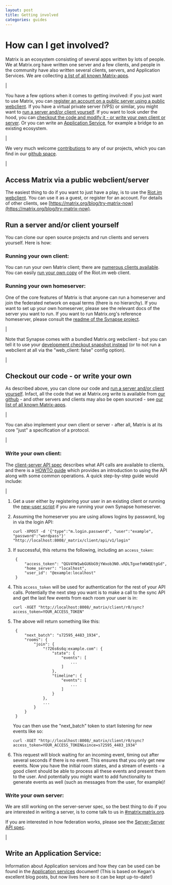 ```yaml
---
layout: post
title: Getting involved
categories: guides
---
```


# How can I get involved?
Matrix is an ecosystem consisting of several apps written by lots of people. We at Matrix.org have written one server and a few clients, and people in the community have also written several clients, servers, and Application Services. We are collecting [a list of all known Matrix-apps](https://matrix.org/blog/try-matrix-now/).

|

You have a few options when it comes to getting involved: if you just want to use Matrix, you can [register an account on a public server using a public webclient](#reg). If you have a virtual private server (VPS) or similar, you might want to [run a server and/or client yourself](#run). If you want to look under the hood, you can [checkout the code and modify it - or write your own client or server](#checkout). Or you can write an [Application Service](#as), for example a bridge to an existing ecosystem.

|

We very much welcome [contributions](https://github.com/matrix-org/synapse/blob/master/CONTRIBUTING.rst) to any of our projects, which you can find in our [github space](https://github.com/matrix-org/).

|

<a class="anchor" id="reg"></a>

## Access Matrix via a public webclient/server

The easiest thing to do if you want to just have a play, is to use the [Riot.im
webclient](https://riot.im). You can use it as a guest, or register for an
account. For details of other clients, see
[https://matrix.org/blog/try-matrix-now](https://matrix.org/blog/try-matrix-now).

<a class="anchor" id="run"></a>

## Run a server and/or client yourself

You can clone our open source projects and run clients and servers yourself. Here is how:

### Running your own client:

You can run your own Matrix client; there are [numerous clients
available](https://matrix.org/blog/try-matrix-now/). You can easily [run your
own copy](https://github.com/vector-im/vector-web#getting-started) of the
Riot.im web client.

### Running your own homeserver:

One of the core features of Matrix is that anyone can run a homeserver and join the federated network on equal terms (there is no hierarchy). If you want to set up your own homeserver, please see the relevant docs of the server you want to run. If you want to run Matrix.org's reference homeserver, please consult the [readme of the Synapse project](https://github.com/matrix-org/synapse/blob/master/README.rst).

|

Note that Synapse comes with a bundled Matrix.org webclient - but you can tell it to use your [development checkout snapshot instead](https://github.com/matrix-org/matrix-angular-sdk#matrix-angular-sdk) (or to not run a webclient at all via the "web_client: false" config option).

|

<a class="anchor" id="checkout"></a>

## Checkout our code - or write your own

As described above, you can clone our code and [run a server and/or client yourself](#run). Infact, all the code that we at Matrix.org write is available from [our github](http://github.com/matrix-org) - and other servers and clients may also be open sourced - see [our list of all known Matrix-apps](https://matrix.org/blog/try-matrix-now/).

|

You can also implement your own client or server - after all, Matrix is at its core "just" a specification of a protocol.

|

### Write your own client:

The [client-server API
spec](http://matrix.org/docs/spec/client_server/latest.html) describes what API
calls are available to clients, and there is a [HOWTO
guide](http://matrix.org/docs/guides/client-server.html) which provides an
introduction to using the API along with some common operations. A quick
step-by-step guide would include:

|

1. Get a user either by registering your user in an existing client or running the [new-user script](https://github.com/matrix-org/synapse/blob/master/scripts/register_new_matrix_user) if you are running your own Synapse homeserver.

2. Assuming the homeserver you are using allows logins by password, log in via the login API:

   ```
   curl -XPOST -d '{"type":"m.login.password", "user":"example", "password":"wordpass"}' "http://localhost:8008/_matrix/client/api/v1/login"
   ```

3. If successful, this returns the following, including an `access_token`:

        {
            "access_token": "QGV4YW1wbGU6bG9jYWxob3N0.vRDLTgxefmKWQEtgGd",
            "home_server": "localhost",
            "user_id": "@example:localhost"
        }

4. This ``access_token`` will be used for authentication for the rest of your API calls. Potentially the next step you want is to make a call to the sync API and get the last few events from each room your user is in:

   ```
   curl -XGET "http://localhost:8008/_matrix/client/r0/sync?access_token=YOUR_ACCESS_TOKEN"
   ```

5. The above will return something like this:

        {
            "next_batch": "s72595_4483_1934",
            "rooms": {
                "join": {
                    "!726s6s6q:example.com": {
                        "state": {
                            "events": [
                                ...
                            ]
                        },
                        "timeline": {
                            "events": [
                                ...
                            ]
                        }
                    },
                    ...
                }
            }
        }


   You can then use the "next_batch" token to start listening for new events like so:

   ```
   curl -XGET "http://localhost:8008/_matrix/client/r0/sync?access_token=YOUR_ACCESS_TOKEN&since=s72595_4483_1934"
   ```

6. This request will block waiting for an incoming event, timing out after several seconds if there is no event. This ensures that you only get new events. Now you have the initial room states, and a stream of events - a good client should be able to process all these events and present them to the user. And potentially you might want to add functionality to generate events as well (such as messages from the user, for example)!

### Write your own server:

We are still working on the server-server spec, so the best thing to do if you are interested in writing a server, is to come talk to us in [#matrix:matrix.org](https://matrix.to/#/#matrix:matrix.org).

If you are interested in how federation works, please see the [Server-Server API spec](http://matrix.org/docs/spec/server_server/unstable.html).

|

<a class="anchor" id="as"></a>

## Write an Application Service:

Information about Application services and how they can be used can be found in the [Application services](./application_services.html) document! (This is based on Kegan's excellent blog posts, but now lives here so it can be kept up-to-date!)
